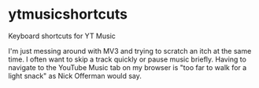 # ytmusicshortcuts
Keyboard shortcuts for YT Music

I'm just messing around with MV3 and trying to scratch an itch at the same time.
I often want to skip a track quickly or pause music briefly. Having to navigate
to the YouTube Music tab on my browser is "too far to walk for a light snack" as
Nick Offerman would say.
